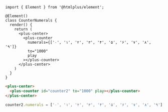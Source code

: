 ```tsx [script]
import { Element } from '@htmlplus/element';

@Element()
class CounterNumerals {
  render() {
    return (
      <plus-center>
        <plus-counter
          numerals={['۰', '۱', '۲', '۳', '۴', '۵', '۶', '۷', '۸', '۹']}
          to="1000"
          play
        ></plus-counter>
      </plus-center>
    )
  }
}
```

```html [javascript:template]
<plus-center>
  <plus-counter id="counter2" to="1000" play></plus-counter>
</plus-center>
```

```js [javascript:script]
counter2.numerals = ['۰', '۱', '۲', '۳', '۴', '۵', '۶', '۷', '۸', '۹'];
```

